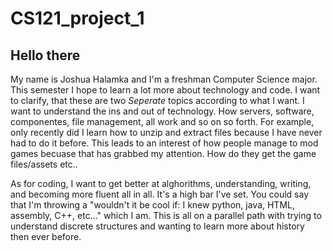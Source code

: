 # CS121_project_1

##  Hello there

My name is Joshua Halamka and I'm a freshman Computer Science major.
This semester I hope to learn a lot more about technology and code. I want to clarify, that these are two *Seperate* topics according to what I want.
I want to understand the ins and out of technology. How servers, software, componentes, file management, all work and  so on so forth. 
For example, only recently did I learn how to unzip and extract files because I have never had to do it before.
This leads to an interest of how people manage to mod games becuase that has grabbed my attention. How do they get the game files/assets etc.. 

As for coding, I want to get better at alghorithms, understanding, writing, and becoming more fluent all in all. It's a high bar I've set.
You could say that I'm throwing a "wouldn't it be cool if: I knew python, java, HTML, assembly, C++, etc..." which I am.
This is all on a parallel path with trying to understand discrete structures and wanting to learn more about history then ever before.
